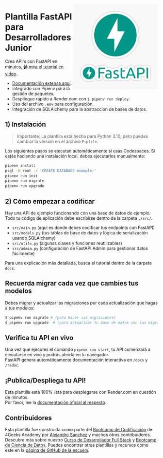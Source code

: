 <a href="https://www.breatheco.de"><img height="280" align="right" src="https://github.com/4GeeksAcademy/fastapi-rest-hello/blob/main/docs/assets/fastapi.jpg?raw=true"></a>

# Plantilla FastAPI para Desarrolladores Junior

Crea API's con FastAPI en minutos, [📹 mira el tutorial en video](https://youtu.be/ORxQ-K3BzQA).

- [Documentación extensa aquí](https://fastapi.tiangolo.com/).
- Integrado con Pipenv para la gestión de paquetes.
- Despliegue rápido a Render.com con `$ pipenv run deploy`.
- Uso del archivo `.env` para configuración.
- Integración de SQLAlchemy para la abstracción de bases de datos.

## 1) Instalación

> Importante: La plantilla está hecha para Python 3.10, pero puedes cambiar la versión en el archivo `Pipfile`.

Los siguientes pasos se ejecutan automáticamente si usas Codespaces. Si estás haciendo una instalación local, debes ejecutarlos manualmente:

```sh
pipenv install
psql -U root -c 'CREATE DATABASE example;'
pipenv run init
pipenv run migrate
pipenv run upgrade
```

## 2) Cómo empezar a codificar

Hay una API de ejemplo funcionando con una base de datos de ejemplo. Todo tu código de aplicación debe escribirse dentro de la carpeta `./src/`.

- `src/main.py` (aquí es donde debes codificar tus endpoints con FastAPI)  
- `src/models.py` (tus tablas de base de datos y lógica de serialización usando SQLAlchemy)  
- `src/utils.py` (algunas clases y funciones reutilizables)  
- `src/admin.py` (configuración de FastAPI Admin para gestionar datos fácilmente)  

Para una explicación más detallada, busca el tutorial dentro de la carpeta `docs`.

## Recuerda migrar cada vez que cambies tus modelos

Debes migrar y actualizar las migraciones por cada actualización que hagas a tus modelos:

```bash
$ pipenv run migrate # (para hacer las migraciones)
$ pipenv run upgrade  # (para actualizar tu base de datos con las migraciones)
```

## Verifica tu API en vivo

Una vez que ejecutes el comando `pipenv run start`, tu API comenzará a ejecutarse en vivo y podrás abrirla en tu navegador.  
FastAPI genera automáticamente documentación interactiva en `/docs` y `/redoc`.

## ¡Publica/Despliega tu API!

Esta plantilla está 100% lista para desplegarse con Render.com en cuestión de minutos.  
Por favor, lee la [documentación oficial al respecto](https://fastapi.tiangolo.com/deployment/).

## Contribuidores

Esta plantilla fue construida como parte del [Bootcamp de Codificación](https://4geeksacademy.com/us/coding-bootcamp) de 4Geeks Academy por [Alejandro Sanchez](https://twitter.com/alesanchezr) y muchos otros contribuidores. Descubre más sobre nuestro [Curso de Desarrollador Full Stack](https://4geeksacademy.com/us/coding-bootcamps/part-time-full-stack-developer) y [Bootcamp de Ciencia de Datos](https://4geeksacademy.com/us/coding-bootcamps/datascience-machine-learning). Puedes encontrar otras plantillas y recursos como este en la [página de GitHub de la escuela](https://github.com/4geeksacademy/).

